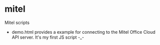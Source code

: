 # mitel
Mitel scripts

- demo.html provides a example for connecting to the Mitel Office Cloud API server.
It's my first JS script -_-
